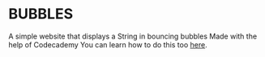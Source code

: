 # BUBBLES
A simple website that displays a String in bouncing bubbles
Made with the help of Codecademy
You can learn how to do this too <a href="//www.codecademy.com/ru/courses/animate-your-name">here</a>.
